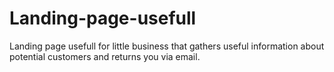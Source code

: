 # Landing-page-usefull
 Landing page usefull for little business that gathers useful information about potential customers and returns you via email.
